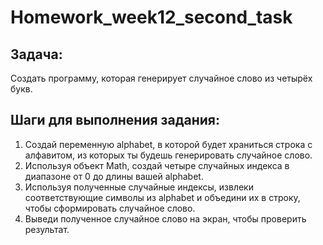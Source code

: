 # Homework_week12_second_task

## Задача:

Создать программу, которая генерирует случайное слово из четырёх букв.

## Шаги для выполнения задания:

1. Создай переменную alphabet, в которой будет храниться строка с алфавитом, из которых ты будешь генерировать случайное слово.
2. Используя объект Math, создай четыре случайных индекса в диапазоне от 0 до длины вашей alphabet.
3. Используя полученные случайные индексы, извлеки соответствующие символы из alphabet и объедини их в строку, чтобы сформировать случайное слово.
4. Выведи полученное случайное слово на экран, чтобы проверить результат.
